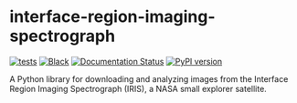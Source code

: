 # interface-region-imaging-spectrograph

[![tests](https://github.com/sun-data/interface-region-imaging-spectrograph/actions/workflows/tests.yml/badge.svg)](https://github.com/sun-data/interface-region-imaging-spectrograph/actions/workflows/tests.yml)
[![Black](https://github.com/sun-data/interface-region-imaging-spectrograph/actions/workflows/black.yml/badge.svg)](https://github.com/sun-data/interface-region-imaging-spectrograph/actions/workflows/black.yml)
[![Documentation Status](https://readthedocs.org/projects/interface-region-imaging-spectrograph/badge/?version=latest)](https://interface-region-imaging-spectrograph.readthedocs.io/en/latest/?badge=latest)
[![PyPI version](https://badge.fury.io/py/interface-region-imaging-spectrograph.svg)](https://badge.fury.io/py/interface-region-imaging-spectrograph)

A Python library for downloading and analyzing images from the Interface Region Imaging Spectrograph (IRIS), a NASA small explorer satellite.

